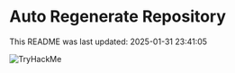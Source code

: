 # Auto Regenerate Repository

This README was last updated: 2025-01-31 23:41:05

 ![TryHackMe](https://tryhackme.com/badge/533634)